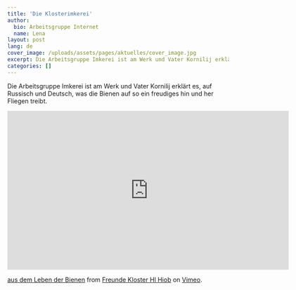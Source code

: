 ```yaml
---
title: 'Die Klosterimkerei'
author:
  bio: Arbeitsgruppe Internet
  name: Lena
layout: post
lang: de
cover_image: /uploads/assets/pages/aktuelles/cover_image.jpg
excerpt: Die Arbeitsgruppe Imkerei ist am Werk und Vater Kornilij erklärt es, auf Russisch und Deutsch, was die Bienen auf so ein freudiges hin und her Fliegen treibt.
categories: []
---
```

Die Arbeitsgruppe Imkerei ist am Werk und Vater Kornilij erklärt es, auf Russisch und Deutsch, was die Bienen auf so ein freudiges hin und her Fliegen treibt.

<iframe src="https://player.vimeo.com/video/135549925" width="640" height="362" frameborder="0" webkitallowfullscreen mozallowfullscreen allowfullscreen></iframe>
<p><a href="https://vimeo.com/135549925">aus dem Leben der Bienen</a> from <a href="https://vimeo.com/user42512020">Freunde Kloster Hl Hiob</a> on <a href="https://vimeo.com">Vimeo</a>.</p>
